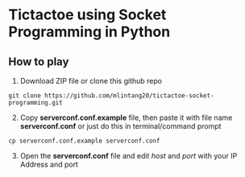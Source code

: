 # Tictactoe using Socket Programming in Python

## How to play

1. Download ZIP file or clone this github repo

```
git clone https://github.com/mlintang20/tictactoe-socket-programming.git
```

2. Copy **serverconf.conf.example** file, then paste it with file name **serverconf.conf** or just do this in terminal/command prompt

```
cp serverconf.conf.example serverconf.conf
```

3. Open the **serverconf.conf** file and edit _host_ and _port_ with your IP Address and port
